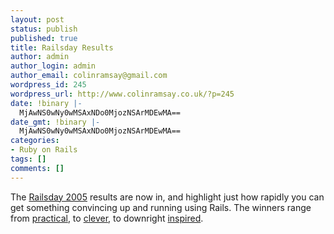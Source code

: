```yaml
---
layout: post
status: publish
published: true
title: Railsday Results
author: admin
author_login: admin
author_email: colinramsay@gmail.com
wordpress_id: 245
wordpress_url: http://www.colinramsay.co.uk/?p=245
date: !binary |-
  MjAwNS0wNy0wMSAxNDo0MjozNSArMDEwMA==
date_gmt: !binary |-
  MjAwNS0wNy0wMSAxNDo0MjozNSArMDEwMA==
categories:
- Ruby on Rails
tags: []
comments: []
---
```

<p>The <a href="http://www.railsday.com">Railsday 2005</a> results are now in, and highlight just how rapidly you can get something convincing up and running using Rails. The winners range from <a href="http://124.railsday.rufy.com/">practical</a>, to <a href="http://65.railsday.rufy.com/">clever</a>, to downright <a href="http://75.railsday.rufy.com/">inspired</a>.</p>
